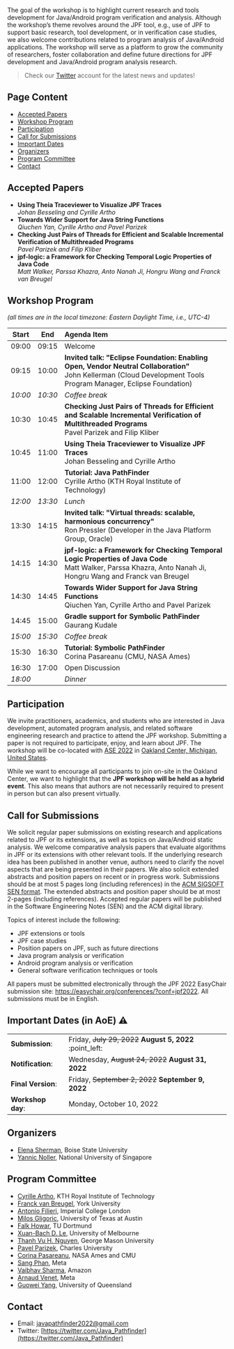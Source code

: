The goal of the workshop is to highlight current research and tools development for Java/Android program verification and analysis. Although the workshop’s theme revolves around the JPF tool, e.g., use of JPF to support basic research, tool development, or in verification case studies, we also welcome contributions related to program analysis of Java/Android applications. The workshop will serve as a platform to grow the community of researchers, foster collaboration and define future directions for JPF development and Java/Android program analysis research.

> Check our [Twitter](https://twitter.com/Java_Pathfinder) account for the latest news and updates!

## Page Content

* [Accepted Papers](#Accepted-Papers)
* [Workshop Program](#Workshop-Program)
* [Participation](#Participation)
* [Call for Submissions](#Call-for-Submissions)
* [Important Dates](#important-dates-in-aoe-warning)
* [Organizers](#Organizers)
* [Program Committee](#Program-Committee)
* [Contact](#Contact)

## Accepted Papers

* **Using Theia Traceviewer to Visualize JPF Traces**<br>*Johan Besseling and Cyrille Artho*
* **Towards Wider Support for Java String Functions**<br>*Qiuchen Yan, Cyrille Artho and Pavel Parizek*
* **Checking Just Pairs of Threads for Efficient and Scalable Incremental Verification of Multithreaded Programs**<br>*Pavel Parizek and Filip Kliber*
* **jpf-logic: a Framework for Checking Temporal Logic Properties of Java Code**<br>*Matt Walker, Parssa Khazra, Anto Nanah Ji, Hongru Wang and Franck van Breugel*

## Workshop Program
*(all times are in the local timezone: Eastern Daylight Time, i.e., UTC-4)*

Start | End | Agenda Item
--- | --- | :---
09:00 | 09:15 | Welcome
09:15 | 10:00 | **Invited talk: "Eclipse Foundation: Enabling Open, Vendor Neutral Collaboration"**<br>John Kellerman (Cloud Development Tools Program Manager, Eclipse Foundation)
*10:00* | *10:30* | *Coffee break*
10:30 | 10:45 | **Checking Just Pairs of Threads for Efficient and Scalable Incremental Verification of Multithreaded Programs**<br>Pavel Parizek and Filip Kliber
10:45 | 11:00 | **Using Theia Traceviewer to Visualize JPF Traces**<br>Johan Besseling and Cyrille Artho
11:00 | 12:00 | **Tutorial: Java PathFinder**<br>Cyrille Artho (KTH Royal Institute of Technology)
*12:00* | *13:30* | *Lunch*
13:30 | 14:15 | **Invited talk: "Virtual threads: scalable, harmonious concurrency"**<br>Ron Pressler (Developer in the Java Platform Group, Oracle)
14:15 | 14:30 | **jpf-logic: a Framework for Checking Temporal Logic Properties of Java Code**<br>Matt Walker, Parssa Khazra, Anto Nanah Ji, Hongru Wang and Franck van Breugel
14:30 | 14:45 | **Towards Wider Support for Java String Functions**<br>Qiuchen Yan, Cyrille Artho and Pavel Parizek
14:45 | 15:00 | **Gradle support for Symbolic PathFinder**<br>Gaurang Kudale
*15:00* | *15:30* | *Coffee break*
15:30 | 16:30 | **Tutorial: Symbolic PathFinder**<br>Corina Pasareanu (CMU, NASA Ames)
16:30 | 17:00 | Open Discussion
*18:00* | | *Dinner*


## Participation
We invite practitioners, academics, and students who are interested in Java development, automated program analysis, and related software engineering research and practice to attend the JPF workshop. Submitting a paper is not required to participate, enjoy, and learn about JPF. The workshop will be co-located with [ASE 2022](https://conf.researchr.org/track/ase-2022/ase-2022-workshops) in [Oakland Center, Michigan, United States](https://conf.researchr.org/venue/ase-2022/ase-2022-venue).


While we want to encourage all participants to join on-site in the Oakland Center, we want to highlight that the **JPF workshop will be held as a hybrid event**. This also means that authors are not necessarily required to present in person but can also present virtually.

## Call for Submissions
We solicit regular paper submissions on existing research and applications related to JPF or its extensions, as well as topics on Java/Android static analysis. We welcome comparative analysis papers that evaluate algorithms in JPF or its extensions with other relevant tools. If the underlying research idea has been published in another venue, authors need to clarify the novel aspects that are being presented in their papers. We also solicit extended abstracts and position papers on recent or in progress work. Submissions should be at most 5 pages long (including references) in the [ACM SIGSOFT SEN format](https://www.sigsoft.org/SEN/subpub.html). The extended abstracts and position paper should be at most 2-pages (including references). Accepted regular papers will be published in the Software Engineering Notes (SEN) and the ACM digital library.

Topics of interest include the following:
* JPF extensions or tools
* JPF case studies
* Position papers on JPF, such as future directions
* Java program analysis or verification
* Android program analysis or verification
* General software verification techniques or tools

All papers must be submitted electronically through the JPF 2022 EasyChair submission site: https://easychair.org/conferences/?conf=jpf2022. All submissions must be in English.

## Important Dates (in AoE) :warning:
<table>
  <tbody>
    <tr>
      <td><b>Submission</b>:</td>
      <td>Friday, <s>July 29, 2022</s> <b>August 5, 2022</b> :point_left:</td>
    </tr>
    <tr>
      <td><b>Notification</b>:</td>
      <td>Wednesday, <s>August 24, 2022</s> <b>August 31, 2022</b></td>
    </tr>
    <tr>
      <td><b>Final Version</b>:</td>
      <td>Friday, <s>September 2, 2022</s> <b>September 9, 2022</b></td>
    </tr>
    <tr>
      <td><b>Workshop day</b>:</td>
      <td>Monday, October 10, 2022</td>
    </tr>
  </tbody>
</table>

<!-- Bidding: Tuesday, August, 2 -->
<!-- Assignments: Wednesday, August, 3 -->
<!-- Review: August, 4-19 -->
<!-- Discussion: August, 20-22 -->

## Organizers
* [Elena Sherman](http://cs.boisestate.edu/~esherman/), Boise State University
* [Yannic Noller](https://comp.nus.edu.sg/~yannic), National University of Singapore

## Program Committee
* [Cyrille Artho](https://people.kth.se/~artho/), KTH Royal Institute of Technology
* [Franck van Breugel](http://www.cse.yorku.ca/~franck/), York University
* [Antonio Filieri](https://www.antonio.filieri.name), Imperial College London
* [Milos Gligoric](https://users.ece.utexas.edu/~gligoric/), University of Texas at Austin
* [Falk Howar](https://ls14-www.cs.tu-dortmund.de/cms/de/mitarbeiter/profs/Howar.html), TU Dortmund
* [Xuan-Bach D. Le](https://xuanbachle.github.io), University of Melbourne
* [Thanh Vu H. Nguyen](https://nguyenthanhvuh.github.io), George Mason University
* [Pavel Parizek](https://d3s.mff.cuni.cz/people/pavelparizek/), Charles University
* [Corina Pasareanu](https://www.cylab.cmu.edu/directory/bios/pasareanu-corina.html), NASA Ames and CMU
* [Sang Phan](https://research.facebook.com/people/phan-sang/), Meta
* [Vaibhav Sharma](https://sites.google.com/view/vaibhavbsharma/home), Amazon
* [Arnaud Venet](https://dblp.org/pid/59/4227.html), Meta
* [Guowei Yang](https://guoweiyang.github.io), University of Queensland

## Contact
* Email: [javapathfinder2022@gmail.com](mailto:javapathfinder2022@gmail.com)
* Twitter: [https://twitter.com/Java_Pathfinder](https://twitter.com/Java_Pathfinder)
